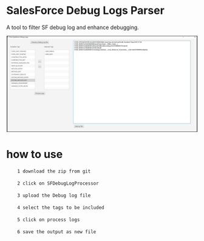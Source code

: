 # SalesForce Debug Logs Parser

A tool to filter SF debug log and enhance debugging.

![screenshot](https://github.com/vimaltiwari2612/SalesForceDebugLogsParser/blob/master/Capture.PNG)

# how to use
		1 download the zip from git

		2 click on SFDebugLogProcessor

		3 upload the Debug log file

		4 select the tags to be included

		5 click on process logs

		6 save the output as new file



